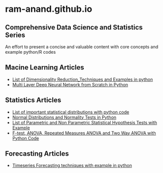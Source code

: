 # ram-anand.github.io
## Comprehensive Data Science and Statistics Series
An effort to present a concise and valuable content with core concepts and example python/R codes

## Macine Learning Articles
- <a href="https://github.com/ram-anand/ram-anand.github.io/blob/main/List_of_Dimensionality_Reduction_Techniques_and_Examples_in_python.ipynb"> List of Dimensionality Reduction_Techniques and Examples in python </a>
 - <a href="https://github.com/ram-anand/ram-anand.github.io/blob/main/Multiple_Layer_Neural_Network_Implementation(Forward_and_Back_Propagation_Gradient_Descent).ipynb"> Multi Layer Deep Neural Network from Scratch in Python </a>

## Statistics Articles
 - <a href="https://github.com/ram-anand/ram-anand.github.io/blob/main/List_of_Statistical_Distributions_for_Data_Science_Python.ipynb"> List of important statistical distributions with python code </a>
 - <a href="https://github.com/ram-anand/ram-anand.github.io/blob/main/Normal_Distribution_and_Normality_Tests_in_Python.ipynb"> Normal Distributions and Normality Tests in Python </a>
 - <a href="https://github.com/ram-anand/ram-anand.github.io/blob/main/List_of_Parametric_and_Non_Parametric_Hypothesis_Tests.ipynb"> List of Parametric and Non Parametric Statistical Hypothesis Tests with Example </a>
 - <a href="https://github.com/ram-anand/ram-anand.github.io/blob/main/ANOVA%2C_RM%2C_TWO_WAY%2C_F_test_with_code.ipynb"> F-test, ANOVA, Repeated Measures ANOVA and Two Way ANOVA with Python Code </a>

## Forecasting Articles
 - <a href="https://github.com/ram-anand/ram-anand.github.io/blob/main/List_of_Forecasting_Models_Basic_Exponential_Holts_ARIMA_in_Python.ipynb"> Timeseries Forecasting techniques with example in python </a>

 
 
